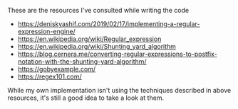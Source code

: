These are the resources I've consulted while writing the code

- https://deniskyashif.com/2019/02/17/implementing-a-regular-expression-engine/
- https://en.wikipedia.org/wiki/Regular_expression
- https://en.wikipedia.org/wiki/Shunting_yard_algorithm
- https://blog.cernera.me/converting-regular-expressions-to-postfix-notation-with-the-shunting-yard-algorithm/
- https://gobyexample.com/
- https://regex101.com/

While my own implementation isn't using the techniques described in above resources, it's still a good idea to take a look at them.
